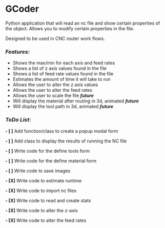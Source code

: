 # GCoder
Python application that will read an nc file and show certain properties of the object. Allows you to modify certain properties in the file.

Designed to be used in CNC router work flows.

###   _Features_:

*    Shows the max/min for each axis and feed rates
*    Shows a list of z axis values found in the file
*    Shows a list of feed rate values found in the file
*    Estimates the amount of time it will take to run
*    Allows the user to alter the z axis values
*    Allows the user to alter the feed rates
*    Allows the user to scale the file _**future**_
*    Will display the material after routing in 3d, animated _**future**_
*    Will display the tool path in 3d, animated _**future**_

###  _ToDo List_:

**- [ ]**  Add function/class to create a popup modal form

**- [ ]**  Add class to display the results of running the NC file

**- [ ]**  Write code for the define tools form

**- [ ]**  Write code for the define material form

**- [ ]**  Write code to save images

**- [X]**  Write code to estimate runtime

**- [X]**  Write code to import nc files

**- [X]**  Write code to read and create stats

**- [X]**  Write code to alter the z-axis

**- [X]**  Write code to alter the feed rates

